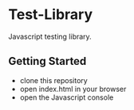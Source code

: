 # Test-Library

Javascript testing library.

## Getting Started
* clone this repository
* open index.html in your browser
* open the Javascript console 
